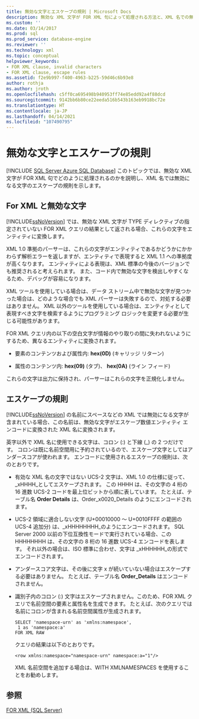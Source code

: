 ```yaml
---
title: 無効な文字とエスケープの規則 | Microsoft Docs
description: 無効な XML 文字が FOR XML 句によって処理される方法と、XML 名での無効な文字のエスケープ規則について説明します。
ms.custom: ''
ms.date: 03/14/2017
ms.prod: sql
ms.prod_service: database-engine
ms.reviewer: ''
ms.technology: xml
ms.topic: conceptual
helpviewer_keywords:
- FOR XML clause, invalid characters
- FOR XML clause, escape rules
ms.assetid: f2e9b997-f400-4963-b225-59d46c6b93e8
author: rothja
ms.author: jroth
ms.openlocfilehash: c5ff0ca695498b940953ff74e85edd92a4f88dcd
ms.sourcegitcommit: 9142bb6b80ce22eeda516b543b163eb9918bc72e
ms.translationtype: HT
ms.contentlocale: ja-JP
ms.lasthandoff: 04/14/2021
ms.locfileid: "107490795"
---
```

# <a name="invalid-characters-and-escape-rules"></a>無効な文字とエスケープの規則
[!INCLUDE [SQL Server Azure SQL Database](../../includes/applies-to-version/sql-asdb.md)]
  このトピックでは、無効な XML 文字が FOR XML 句でどのように処理されるのかを説明し、XML 名では無効になる文字のエスケープの規則を示します。  
  
## <a name="for-xml-and-invalid-characters"></a>For XML と無効な文字  
 [!INCLUDE[ssNoVersion](../../includes/ssnoversion-md.md)] では、無効な XML 文字が TYPE ディレクティブの指定されていない FOR XML クエリの結果として返される場合、これらの文字をエンティティに変換します。  
  
 XML 1.0 準拠のパーサーは、これらの文字がエンティティであるかどうかにかかわらず解析エラーを返しますが、エンティティで表現すると XML 1.1 への準拠度が高くなります。 エンティティによる表現は、XML 標準の今後のバージョンでも推奨されると考えられます。 また、コード内で無効な文字を検出しやすくなるため、デバッグが容易になります。  
  
 XML ツールを使用している場合は、データ ストリーム中で無効な文字が見つかった場合は、どのような場合でも XML パーサーは失敗するので、対処する必要はありません。 XML 以外のツールを使用している場合は、エンティティとして表現すべき文字を検索するようにプログラミング ロジックを変更する必要が生じる可能性があります。  
  
 FOR XML クエリ内の以下の空白文字が情報のやり取りの間に失われないようにするため、異なるエンティティに変換されます。  
  
-   要素のコンテンツおよび属性内: **hex(0D)** (キャリッジ リターン)  
  
-   属性のコンテンツ内: **hex(09)** (タブ)、 **hex(0A)** (ライン フィード)  
  
 これらの文字は出力に保持され、パーサーはこれらの文字を正規化しません。  
  
## <a name="escape-rules"></a>エスケープの規則  
 [!INCLUDE[ssNoVersion](../../includes/ssnoversion-md.md)] の名前にスペースなどの XML では無効になる文字が含まれている場合、この名前は、無効な文字がエスケープ数値エンティティ エンコードに変換された XML 名に変換されます。  
  
 英字以外で XML 名に使用できる文字は、コロン (:) と下線 (_) の 2 つだけです。 コロンは既に名前空間用に予約されているので、エスケープ文字としてはアンダースコアが使われます。 エンコードに使用されるエスケープの規則は、次のとおりです。  
  
-   有効な XML 名の文字ではない UCS-2 文字は、XML 1.0 の仕様に従って、_xHHHH\_としてエスケープされます。 この HHHH は、その文字の 4 桁の 16 進数 UCS-2 コードを最上位ビットから順に表しています。 たとえば、テーブル名 **Order Details** は、Order_x0020_Details のようにエンコードされます。  
  
-   UCS-2 領域に適合しない文字 (U+00010000 ～ U+0010FFFF の範囲の UCS-4 追加分) は、_xHHHHHHHH\_のようにエンコードされます。 SQL Server 2000 以前の下位互換性モードで実行されている場合、この HHHHHHHH は、その文字の 8 桁の 16 進数 UCS-4 エンコードを表します。 それ以外の場合は、ISO 標準に合わせ、文字は _xHHHHHH\_の形式でエンコードされます。  
  
-   アンダースコア文字は、その後に文字 x が続いていない場合はエスケープする必要はありません。 たとえば、テーブル名 **Order_Details** はエンコードされません。  
  
-   識別子内のコロン (:) 文字はエスケープされません。このため、FOR XML クエリで名前空間の要素と属性名を生成できます。 たとえば、次のクエリでは名前にコロンが含まれる名前空間属性が生成されます。  
  
    ```  
    SELECT 'namespace-urn' as 'xmlns:namespace',   
     1 as 'namespace:a'   
    FOR XML RAW  
    ```  
  
     クエリの結果は以下のとおりです。  
  
    ```  
    <row xmlns:namespace="namespace-urn" namespace:a="1"/>  
    ```  
  
     XML 名前空間を追加する場合は、WITH XMLNAMESPACES を使用することをお勧めします。  
  
## <a name="see-also"></a>参照  
 [FOR XML &#40;SQL Server&#41;](../../relational-databases/xml/for-xml-sql-server.md)  
  
  
